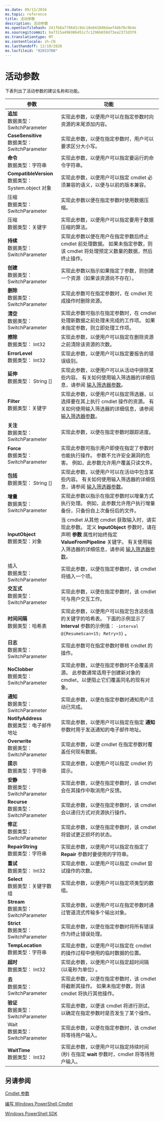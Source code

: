 ```yaml
---
ms.date: 09/13/2016
ms.topic: reference
title: 活动参数
description: 活动参数
ms.openlocfilehash: 241fb8a7796d1c9dc10e8410d6daef4db70c9b4e
ms.sourcegitcommit: ba7315a496986451cfc1296b659d73ea2373d3f0
ms.translationtype: MT
ms.contentlocale: zh-CN
ms.lasthandoff: 12/10/2020
ms.locfileid: "92653700"
---
```

# <a name="activity-parameters"></a>活动参数

下表列出了活动参数的建议名称和功能。

|参数|功能|
|---|---|
|**追加**<br>数据类型： SwitchParameter|实现此参数，以便用户可以在指定参数时向资源的末尾添加内容。|
|**CaseSensitive**<br>数据类型： SwitchParameter|实现此参数，以便在指定参数时，用户可以要求区分大小写。|
|**命令**<br>数据类型：字符串|实现此参数，以便用户可以指定要运行的命令字符串。|
|**CompatibleVersion**<br>数据类型： System.object 对象|实现此参数，以便用户可以指定 cmdlet 必须兼容的语义，以便与以前的版本兼容。|
|压缩<br>数据类型： SwitchParameter|实现此参数以便在指定参数时使用数据压缩。|
|压缩<br>数据类型：关键字|实现此参数，以便用户可以指定要用于数据压缩的算法。|
|**持续**<br>数据类型： SwitchParameter|实现此参数以便在用户在指定参数后终止 cmdlet 前处理数据。 如果未指定参数，则该 cmdlet 将处理预定义数量的数据，然后终止操作。|
|**创建**<br>数据类型： SwitchParameter|实现此参数以指示如果指定了参数，则创建一个资源（如果该资源尚不存在）。|
|**删除**<br>数据类型： SwitchParameter|实现此参数可在指定参数时，在 cmdlet 完成操作时删除资源。|
|**清空**<br>数据类型： SwitchParameter|实现此参数可指示在指定参数时，在 cmdlet 处理新数据之前处理未完成的工作项。 如果未指定参数，则立即处理工作项。|
|**擦除**<br>数据类型： Int32|实现此参数，以便用户可以指定在删除资源之前清除该资源的次数。|
|**ErrorLevel**<br>数据类型： Int32|实现此参数，以便用户可以指定要报告的错误级别。|
|**延伸**<br>数据类型： String []|实现此参数，以便用户可以从活动中排除某些内容。 有关如何使用输入筛选器的详细信息，请参阅 [输入筛选器参数](input-filter-parameters.md)。|
|**Filter**<br>数据类型：关键字|实现此参数，以便用户可以指定筛选器，以选择要在其上执行 cmdlet 操作的资源。 有关如何使用输入筛选器的详细信息，请参阅 [输入筛选器参数](./input-filter-parameters.md)。|
|**关注**<br>数据类型： SwitchParameter|实现此参数，以便在指定参数时跟踪进度。|
|**Force**<br>数据类型： SwitchParameter|实现此参数可指示用户即使在指定了参数时也能执行操作。 参数不允许安全漏洞的危害。 例如，此参数允许用户覆盖只读文件。|
|**包括**<br>数据类型： String []|实现此参数，以便用户可以在活动中包含某些内容。 有关如何使用输入筛选器的详细信息，请参阅 [输入筛选器参数](input-filter-parameters.md)。|
|**增量**<br>数据类型： SwitchParameter|实现此参数以指示在指定参数时以增量方式执行处理。 例如，此参数允许用户执行增量备份，只备份自上次备份后的文件。|
|**InputObject**<br>数据类型：对象|当 cmdlet 从其他 cmdlet 获取输入时，请实现此参数。 定义 **InputObject** 参数时，请在声明 **参数** 属性时始终指定 **ValueFromPipeline** 关键字。 有关使用输入筛选器的详细信息，请参阅 [输入筛选器参数](./input-filter-parameters.md)。|
|插入<br>数据类型： SwitchParameter|实现此参数，以便在指定参数时，该 cmdlet 将插入一个项。|
|**交互式**<br>数据类型： SwitchParameter|实现此参数，以便在指定参数时，该 cmdlet 可与用户交互工作。|
|**时间间隔**<br>数据类型：哈希表|实现此参数，以便用户可以指定包含这些值的关键字的哈希表。 下面的示例显示了 **Interval** 参数的示例值： `-interval @{ResumeScan=15; Retry=3}` 。|
|**日志**<br>数据类型： SwitchParameter|实现此参数可在指定参数时审核 cmdlet 的操作。|
|**NoClobber**<br>数据类型： SwitchParameter|实现此参数，以便在指定参数时不会覆盖资源。 此参数通常适用于创建新对象的 cmdlet，以便阻止它们覆盖同名的现有对象。|
|**通知**<br>数据类型： SwitchParameter|实现此参数，以便在指定参数时通知用户活动已完成。|
|**NotifyAddress**<br>数据类型：电子邮件地址|实现此参数，以便用户可以指定在指定 **通知** 参数时用于发送通知的电子邮件地址。|
|**Overwrite**<br>数据类型： SwitchParameter|实现此参数，以便 cmdlet 在指定参数时覆盖任何现有数据。|
|**提示**<br>数据类型：字符串|实现此参数，以便用户可以指定 cmdlet 的提示。|
|**安静**<br>数据类型： SwitchParameter|实现此参数，以便在指定参数时，该 cmdlet 会在其操作中取消用户反馈。|
|**Recurse**<br>数据类型： SwitchParameter|实现此参数，以便在指定参数时，该 cmdlet 会以递归方式对资源执行操作。|
|**修正**<br>数据类型： SwitchParameter|实现此参数，以便在指定参数时，该 cmdlet 将尝试更正损坏的状态。|
|**RepairString**<br>数据类型：字符串|实现此参数，以便用户可以指定在指定了 **Repair** 参数时要使用的字符串。|
|**重试**<br>数据类型： Int32|实现此参数，以便用户可以指定 cmdlet 尝试操作的次数。|
|**Select**<br>数据类型：关键字数组|实现此参数，以便用户可以指定项类型的数组。|
|**Stream**<br>数据类型： SwitchParameter|实现此参数，以便用户可以在指定参数时通过管道流式传输多个输出对象。|
|**Strict**<br>数据类型： SwitchParameter|实现此参数，以便在指定参数时将所有错误作为终止错误处理。|
|**TempLocation**<br>数据类型：字符串|实现此参数，以便用户可以指定在 cmdlet 的操作过程中使用的临时数据的位置。|
|**超时**<br>数据类型： Int32|实现此参数，以便用户可以指定超时间隔 (以毫秒为单位) 。|
|**去**<br>数据类型： SwitchParameter|实现此参数，以便在指定参数时，该 cmdlet 将截断其操作。 如果未指定参数，则该 cmdlet 将执行其他操作。|
|**验证**<br>数据类型： SwitchParameter|实现此参数，以便该 cmdlet 将进行测试，以确定在指定参数时是否发生了某个操作。|
|Wait<br>数据类型： SwitchParameter|实现此参数，以便在指定参数时，该 cmdlet 将等待用户输入。
|**WaitTime**<br>数据类型： Int32|实现此参数，以便用户可以指定持续时间 (秒) 在指定 **wait** 参数时，cmdlet 将等待用户输入。|

## <a name="see-also"></a>另请参阅

[Cmdlet 参数](./cmdlet-parameters.md)

[编写 Windows PowerShell Cmdlet](./writing-a-windows-powershell-cmdlet.md)

[Windows PowerShell SDK](../windows-powershell-reference.md)
